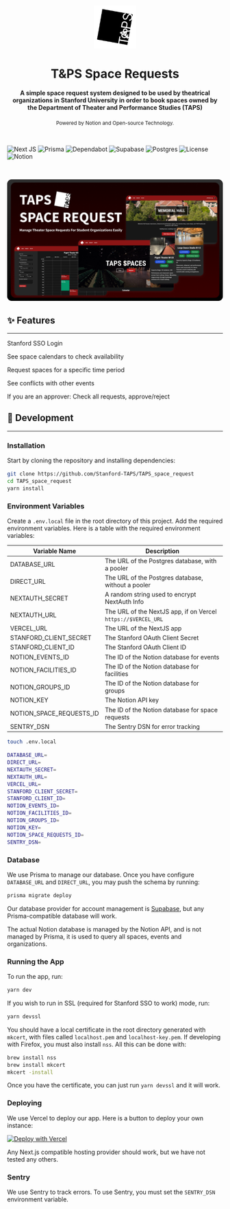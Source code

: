 <p align="center"><img src="/promo/logo.png" alt="TAPS Logo" width="100"></p>

<h1 align="center">T&PS Space Requests</h1>
 
<div align="center">
  <strong>A simple space request system designed to be used by theatrical organizations in Stanford University in order to book spaces owned by the Department of Theater and Performance Studies (TAPS)</strong>
  
  <sub>Powered by Notion and Open-source Technology.</sub>
</div>

<br>

![Next JS](https://img.shields.io/badge/Next-black?style=for-the-badge&logo=next.js&logoColor=white)
![Prisma](https://img.shields.io/badge/Prisma-3982CE?style=for-the-badge&logo=Prisma&logoColor=white)
![Dependabot](https://img.shields.io/badge/dependabot-025E8C?style=for-the-badge&logo=dependabot&logoColor=white)
![Supabase](https://img.shields.io/badge/Supabase-3ECF8E?style=for-the-badge&logo=supabase&logoColor=white)
![Postgres](https://img.shields.io/badge/postgres-%23316192.svg?style=for-the-badge&logo=postgresql&logoColor=white)
![License](https://img.shields.io/github/license/Stanford-TAPS/TAPS_space_request?color=orange&style=for-the-badge)
![Notion](https://img.shields.io/badge/Notion-f0e0d0?style=for-the-badge&logo=notion&logoColor=black)

<br>

![Screenshot](/promo/banner.png)

## ✨ Features

---

Stanford SSO Login

See space calendars to check availability

Request spaces for a specific time period

See conflicts with other events

If you are an approver: Check all requests, approve/reject

</div>

## 🚀 Development

---

### Installation

Start by cloning the repository and installing dependencies:

```bash
git clone https://github.com/Stanford-TAPS/TAPS_space_request
cd TAPS_space_request
yarn install
```

### Environment Variables

Create a `.env.local` file in the root directory of this project. Add the required environment variables. Here is a table with the required environment variables:

| Variable Name            | Description                                                   |
| ------------------------ | ------------------------------------------------------------- |
| DATABASE_URL             | The URL of the Postgres database, with a pooler               |
| DIRECT_URL               | The URL of the Postgres database, without a pooler            |
| NEXTAUTH_SECRET          | A random string used to encrypt NextAuth Info                 |
| NEXTAUTH_URL             | The URL of the NextJS app, if on Vercel `https://$VERCEL_URL` |
| VERCEL_URL               | The URL of the NextJS app                                     |
| STANFORD_CLIENT_SECRET   | The Stanford OAuth Client Secret                              |
| STANFORD_CLIENT_ID       | The Stanford OAuth Client ID                                  |
| NOTION_EVENTS_ID         | The ID of the Notion database for events                      |
| NOTION_FACILITIES_ID     | The ID of the Notion database for facilities                  |
| NOTION_GROUPS_ID         | The ID of the Notion database for groups                      |
| NOTION_KEY               | The Notion API key                                            |
| NOTION_SPACE_REQUESTS_ID | The ID of the Notion database for space requests              |
| SENTRY_DSN               | The Sentry DSN for error tracking                             |

```bash
touch .env.local
```

```bash
DATABASE_URL=
DIRECT_URL=
NEXTAUTH_SECRET=
NEXTAUTH_URL=
VERCEL_URL=
STANFORD_CLIENT_SECRET=
STANFORD_CLIENT_ID=
NOTION_EVENTS_ID=
NOTION_FACILITIES_ID=
NOTION_GROUPS_ID=
NOTION_KEY=
NOTION_SPACE_REQUESTS_ID=
SENTRY_DSN=
```

### Database

We use Prisma to manage our database. Once you have configure `DATABASE_URL` and `DIRECT_URL`, you may push the schema by running:

```bash
prisma migrate deploy
```

Our database provider for account management is [Supabase](https://supabase.io), but any Prisma-compatible database will work.

The actual Notion database is managed by the Notion API, and is not managed by Prisma, it is used to query all spaces, events and organizations.

### Running the App

To run the app, run:

```bash
yarn dev
```

If you wish to run in SSL (required for Stanford SSO to work) mode, run:

```bash
yarn devssl
```

You should have a local certificate in the root directory generated with `mkcert`, with files called `localhost.pem` and `localhost-key.pem`. If developing with Firefox, you must also install `nss`. All this can be done with:

```bash
brew install nss
brew install mkcert
mkcert -install
```

Once you have the certificate, you can just run `yarn devssl` and it will work.

### Deploying

We use Vercel to deploy our app. Here is a button to deploy your own instance:

[![Deploy with Vercel](https://vercel.com/button)](https://vercel.com/new/clone?repository-url=https%3A%2F%2Fgithub.com%2FStanford-TAPS%2FTAPS_space_request&env=DATABASE_URL,NEXTAUTH_SECRET,NEXTAUTH_URL,STANFORD_CLIENT_SECRET,STANFORD_CLIENT_ID,NOTION_EVENTS_ID,NOTION_FACILITIES_ID,NOTION_GROUPS_ID,NOTION_KEY,NOTION_SPACE_REQUESTS_ID&envDescription=Variables%20needed%20to%20run&envLink=https%3A%2F%2Fgithub.com%2FStanford-TAPS%2FTAPS_space_request)

Any Next.js compatible hosting provider should work, but we have not tested any others.

### Sentry

We use Sentry to track errors. To use Sentry, you must set the `SENTRY_DSN` environment variable.
